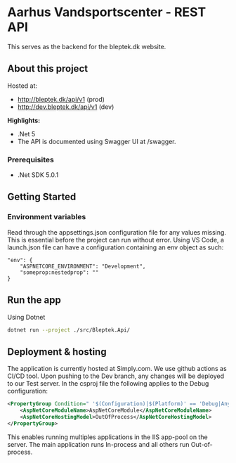 # Aarhus Vandsportscenter - REST API

This serves as the backend for the bleptek.dk website.

## About this project

Hosted at:

- http://bleptek.dk/api/v1 (prod)
- http://dev.bleptek.dk/api/v1 (dev)

**Highlights:**

- .Net 5
- The API is documented using Swagger UI at /swagger.

### Prerequisites

- .Net SDK 5.0.1

## Getting Started

### Environment variables

Read through the appsettings.json configuration file for any values missing.
This is essential before the project can run without error.
Using VS Code, a launch.json file can have a configuration containing an env object as such: 

```
"env": {
    "ASPNETCORE_ENVIRONMENT": "Development",
    "someprop:nestedprop": ""
}
```

## Run the app

Using Dotnet

```sh
dotnet run --project ./src/Bleptek.Api/
```

## Deployment & hosting

The application is currently hosted at Simply.com.
We use github actions as CI/CD tool. Upon pushing to the Dev branch, any changes will be deployed to our Test server.
In the csproj file the following applies to the Debug configuration:

```xml
<PropertyGroup Condition=" '$(Configuration)|$(Platform)' == 'Debug|AnyCPU' ">
    <AspNetCoreModuleName>AspNetCoreModule</AspNetCoreModuleName>
    <AspNetCoreHostingModel>OutOfProcess</AspNetCoreHostingModel>
</PropertyGroup>
```

This enables running multiples applications in the IIS app-pool on the server.
The main application runs In-process and all others run Out-of-process.
